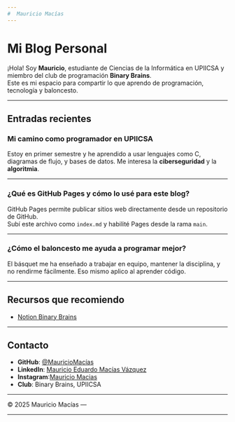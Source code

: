 ```yaml
---
#  Mauricio Macías
---
```

#  Mi Blog Personal

¡Hola! Soy **Mauricio**, estudiante de Ciencias de la Informática en UPIICSA y miembro del club de programación **Binary Brains**.  
Este es mi espacio para compartir lo que aprendo de programación, tecnología y baloncesto.

---

##  Entradas recientes

###  Mi camino como programador en UPIICSA
Estoy en primer semestre y he aprendido a usar lenguajes como C, diagramas de flujo, y bases de datos. Me interesa la **ciberseguridad** y la **algoritmia**.

---

###  ¿Qué es GitHub Pages y cómo lo usé para este blog?
GitHub Pages permite publicar sitios web directamente desde un repositorio de GitHub.  
Subí este archivo como `index.md` y habilité Pages desde la rama `main`.

---

###  ¿Cómo el baloncesto me ayuda a programar mejor?
El básquet me ha enseñado a trabajar en equipo, mantener la disciplina, y no rendirme fácilmente.
Eso mismo aplico al aprender código.

---

##  Recursos que recomiendo

- [Notion Binary Brains](https://untalbry.notion.site/Binary-Brains-7ce88d6234d94f9ca1a1cd10e8ecc2eb)

---

##  Contacto

- **GitHub**: [@MauricioMacías](https://github.com/tuusuario)
- **LinkedIn**: [Mauricio Eduardo Macías Vázquez](https://www.linkedin.com/in/mauricio-eduardo-mac%C3%ADas-v%C3%A1zquez-617366228/)
- **Instagram**:[Mauricio Macias](https://www.instagram.com/iammauriciooo/)
-  **Club**: Binary Brains, UPIICSA

---

© 2025 Mauricio Macías — 

---
